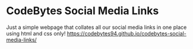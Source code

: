 # CodeBytes Social Media Links
Just a simple webpage that collates all our social media links in one place using html and css only!
https://codebytes94.github.io/codebytes-social-media-links/
